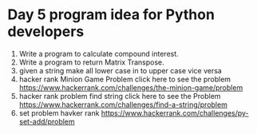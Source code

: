# Day 5 program idea for Python developers

1. Write a program to calculate compound interest.
2. Write a program to return Matrix Transpose.
3. given a string make all lower case in to upper case vice versa
4. hacker rank Minion Game Problem  click here to see the problem https://www.hackerrank.com/challenges/the-minion-game/problem
5. hacker rank problem find string click here to see the Problem https://www.hackerrank.com/challenges/find-a-string/problem
6. set problem havker rank https://www.hackerrank.com/challenges/py-set-add/problem
